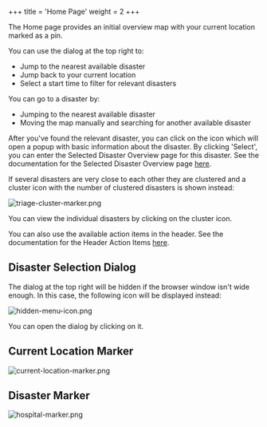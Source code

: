 +++
title = 'Home Page'
weight = 2
+++

The Home page provides an initial overview map with your current location marked as a pin.

You can use the dialog at the top right to:
- Jump to the nearest available disaster
- Jump back to your current location
- Select a start time to filter for relevant disasters

You can go to a disaster by:
- Jumping to the nearest available disaster
- Moving the map manually and searching for another available disaster

After you've found the relevant disaster, you can click on the icon which will open a popup with basic information 
about the disaster.
By clicking 'Select', you can enter the Selected Disaster Overview page for this disaster.
See the documentation for the Selected Disaster Overview page [here](/selecteddisasteroverview).

If several disasters are very close to each other they are clustered and a cluster icon with the number of clustered
disasters is shown instead:

![triage-cluster-marker.png](/triage-cluster-marker.png)

You can view the individual disasters by clicking on the cluster icon.

You can also use the available action items in the header. 
See the documentation for the Header Action Items [here](/headeractionitems).

## Disaster Selection Dialog
The dialog at the top right will be hidden if the browser window isn't wide enough.
In this case, the following icon will be displayed instead:

![hidden-menu-icon.png](/hidden-menu-icon.png)

You can open the dialog by clicking on it.

## Current Location Marker
![current-location-marker.png](/current-location-marker.png)

## Disaster Marker
![hospital-marker.png](/hospital-marker.png)